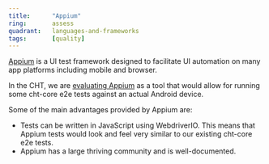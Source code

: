 ```yaml
---
title:      "Appium"
ring:       assess
quadrant:   languages-and-frameworks
tags:       [quality]
---
```


[Appium](https://appium.io) is a UI test framework designed to facilitate UI automation on many app platforms including mobile and browser.

In the CHT, we are [evaluating Appium](https://github.com/medic/wdio-appium-tests) as a tool that would allow for running some cht-core e2e tests against an actual Android device.

Some of the main advantages provided by Appium are:

- Tests can be written in JavaScript using WebdriverIO. This means that Appium tests would look and feel very similar to our existing cht-core e2e tests.
- Appium has a large thriving community and is well-documented.
